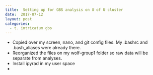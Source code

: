 ```yaml
---
title:  Setting up for GBS analysis on U of U cluster
date:  2017-07-12
layout: post
categories:
  - t. intricatum gbs
---
```

  * Copied over my screen, nano, and git config files. My .bashrc and .bash_aliases were already there.
  * Reorganized the files on my wolf-group1 folder so raw data will be separate from analyses.
  * Install ipyrad in my user space
  * 
